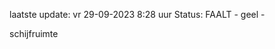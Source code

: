 laatste update: 
vr 29-09-2023  8:28   uur 
Status: FAALT - geel - 
<div class="service Y">schijfruimte</div>